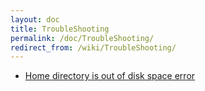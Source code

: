 ```yaml
---
layout: doc
title: TroubleShooting
permalink: /doc/TroubleShooting/
redirect_from: /wiki/TroubleShooting/
---
```


-   [Home directory is out of disk space error](/wiki/OutOfmemory)

